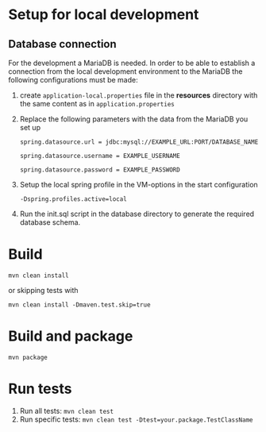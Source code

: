 # Setup for local development

## Database connection
For the development a MariaDB is needed.
In order to be able to establish a connection from the 
local development environment to the MariaDB the following 
configurations must be made:
1. create `application-local.properties` file in the **resources** directory with the same 
content as in `application.properties`


2. Replace the following parameters with the data from the MariaDB you set up

   `spring.datasource.url = jdbc:mysql://EXAMPLE_URL:PORT/DATABASE_NAME`

   `spring.datasource.username = EXAMPLE_USERNAME`

   `spring.datasource.password = EXAMPLE_PASSWORD`


3. Setup the local spring profile in the VM-options in the start configuration

   `-Dspring.profiles.active=local`


4. Run the init.sql script in the database directory to generate the required database schema.

# Build

`mvn clean install`

or skipping tests with

`mvn clean install -Dmaven.test.skip=true`

# Build and package

`mvn package`

# Run tests

1. Run all tests: `mvn clean test`
2. Run specific tests: `mvn clean test -Dtest=your.package.TestClassName`
